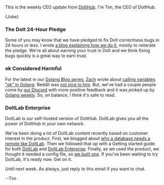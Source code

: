 This is the weekly CEO update from [DoltHub](https://www.dolthub.com/). I'm Tim, the CEO of DoltHub. 

{Joke}

### The Dolt 24-Hour Pledge

Some of you may know that we have pledged to fix Dolt correctness bugs in 24 hours or less. I wrote [a blog explaining how we do it](https://www.dolthub.com/blog/2024-05-15-24-hour-bug-fixes/), mostly to reiterate the pledge. We're all about earning your trust in Dolt and we think fixing bugs quickly is a great way to earn trust.

### ok Considered Harmful

For the latest in our [Golang Blog series](https://www.dolthub.com/blog/?q=golang), [Zach](https://www.dolthub.com/team#zach) wrote about [calling variables "ok" in Golang](https://www.dolthub.com/blog/2024-05-10-ok-considered-harmful/). Reddit was [not nice to him](https://www.reddit.com/r/golang/comments/1cp04su/ok_considered_harmful/). But, we've had a couple people come by [our Discord](https://discord.gg/gqr7K4VNKe) with more positive feedback and it was picked up by [Golang weekly](https://golangweekly.com/issues/507). So, on balance, I think it's safe to read.

### DoltLab Enterprise

DoltLab is our self-hosted version of DoltHub. DoltLab gives you all the power of DoltHub in your own network.

We've been doing a lot of DoltLab content recently based on customer interest in the product. First, we blogged about [why a database needs a remote like DoltLab](https://www.dolthub.com/blog/2024-04-25-why-remotes/). Then we followed that up with a Getting started guide for both [DoltLab](https://www.dolthub.com/blog/2024-05-02-doltlab-getting-started/) and [DoltLab Enterprise](https://www.dolthub.com/blog/2024-05-09-doltlab-enterprise-getting-started/). Finally, as we used the product, we thought it needed a config file, so [we built one](https://www.dolthub.com/blog/2024-05-16-doltlab-v2.1.4-installer-update/). If you've been waiting to try DoltLab, it's ready now. Get on it.

Until next week. As always, just reply to this email if you want to chat.

--Tim
